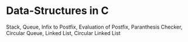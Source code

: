 # Data-Structures in C
Stack,
Queue,
Infix to Postfix,
Evaluation of Postfix,
Paranthesis Checker,
Circular Queue,
Linked List,
Circular Linked List
